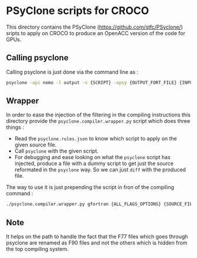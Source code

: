 PSyClone scripts for CROCO
==========================

This directory contains the PSyClone (https://github.com/stfc/PSyclone/) sripts to apply
on CROCO to produce an OpenACC version of the code for GPUs.

Calling psyclone
----------------

Calling psyclone is just done via the command line as :

```sh
psyclone -api nemo -l output -s {SCRIPT} -opsy {OUTPUT_FORT_FILE} {INPUT_FORT_FILE}
```

Wrapper
-------

In order to ease the injection of the filtering in the compiling instructions
this directory provide the `psyclone.compiler.wrapper.py` script which does
three things :

 * Read the `psyclone.rules.json` to know which script to apply on the given source file.
 * Call `psyclone` with the given script.
 * For debugging and ease looking on what the `psyclone` script has injected, produce
   a file with a dummy script to get just the source reformated in the `psyclone` way.
   So we can just `diff` with the produced file.

The way to use it is just prepending the script in fron of the compiling command :

```sh
./psyclone.compiler.wrapper.py gfortran {ALL_FLAGS_OPTIONS} {SOURCE_FILE}
```

Note
----

It helps on the path to handle the fact that the F77 files which goes through
psyclone are renamed as F90 files and not the others which is hidden from the
top compiling system.
